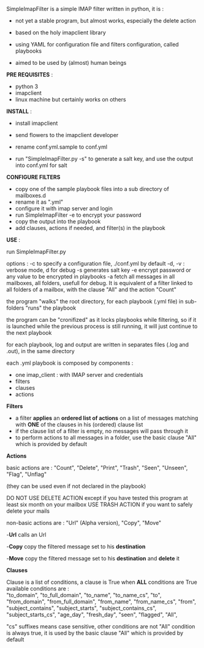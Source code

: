 SimpleImapFilter is a simple IMAP filter written in python,
it is :
- not yet a stable program, but almost works, especially the delete action

- based on the holy imapclient library

- using YAML for configuration file and filters configuration, called playbooks

- aimed to be used by (almost) human beings

**PRE REQUISITES** :
- python 3
- imapclient
- linux machine but certainly works on others

**INSTALL** :
- install imapclient

- send flowers to the imapclient developer

- rename conf.yml.sample to conf.yml

- run "SimpleImapFilter.py -s" to generate a salt key, and use the output into conf.yml for salt

**CONFIGURE FILTERS**
- copy one of the sample playbook files into a sub directory of mailboxes.d
- rename it as ".yml"
- configure it with imap server and login
- run SimpleImapFilter -e <password> to encrypt your password
- copy the output into the playbook
- add clauses, actions if needed, and filter(s) in the playbook

**USE** :

run SimpleImapFilter.py

options :
-c to specify a configuration file, ./conf.yml by default
-d, -v : verbose mode, d for debug
-s generates salt key
-e encrypt password or any value to be encrypted in playbooks
-a fetch all messages in all mailboxes, all folders, usefull for debug. It is equivalent of a filter linked to all folders of a mailbox, with the clause "All" and the action "Count"

the program "walks" the root directory, for each playbook (.yml file) in sub-folders "runs" the playbook

the program can be "cronifized" as it locks playbooks while filtering, so if it is launched while the previous process is still running, it will just continue to the next playbook

for each playbook, log and output are written in separates files (.log and .out), in the same directory
 
each .yml playbook is composed by components :
- one imap_client : with IMAP server and credentials
- filters
- clauses
- actions

**Filters**

- a filter **applies** an **ordered list of actions** on a list of messages matching with **ONE** of the clauses in his (ordered) clause list
- if the clause list of a filter is empty, no messages will pass through it
- to perform actions to all messages in a folder, use the basic clause "All" which is provided by default


**Actions**

basic actions are : "Count", "Delete", "Print", "Trash", "Seen", "Unseen", "Flag", "Unflag"

(they can be used even if not declared in the playbook)

DO NOT USE DELETE ACTION except if you have tested this program at least six month on your mailbox
USE TRASH ACTION if you want to safely delete your mails


non-basic actions are : "Url" (Alpha version), "Copy", "Move" 

-**Url** calls an Url

-**Copy** copy the filtered message set to his **destination**
 
-**Move** copy the filtered message set to his **destination** and **delete** it

**Clauses**

Clause is a list of conditions, a clause is True when **ALL** conditions are True
available conditions are :         
        "to_domain", "to_full_domain", "to_name", "to_name_cs", "to",
        "from_domain", "from_full_domain", "from_name", "from_name_cs", "from",
        "subject_contains", "subject_starts",
        "subject_contains_cs", "subject_starts_cs",
        "age_day", "fresh_day",
        "seen", "flagged",
        "All",

"cs" suffixes means case sensitive, other conditions are not
"All" condition is always true, it is used by the basic clause "All" which is provided by default
